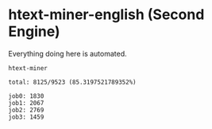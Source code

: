 # htext-miner-english (Second Engine)

Everything doing here is automated.

```
htext-miner

total: 8125/9523 (85.3197521789352%)

job0: 1830
job1: 2067
job2: 2769
job3: 1459
```